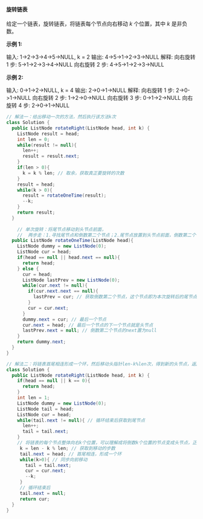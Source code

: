 #### 旋转链表

给定一个链表，旋转链表，将链表每个节点向右移动 *k* 个位置，其中 *k* 是非负数。

**示例 1:**

输入: 1->2->3->4->5->NULL, k = 2
输出: 4->5->1->2->3->NULL
解释:
向右旋转 1 步: 5->1->2->3->4->NULL
向右旋转 2 步: 4->5->1->2->3->NULL

**示例 2:**

输入: 0->1->2->NULL, k = 4
输出: 2->0->1->NULL
解释:
向右旋转 1 步: 2->0->1->NULL
向右旋转 2 步: 1->2->0->NULL
向右旋转 3 步: 0->1->2->NULL
向右旋转 4 步: 2->0->1->NULL

```java
// 解法一：给出移动一次的方法，然后执行该方法k次
class Solution {
  public ListNode rotateRight(ListNode head, int k) {
    ListNode result = head;
    int len = 0;
    while(result != null){
      len++;
      result = result.next;
    }
    if(len > 0){
      k = k % len; // 取余，获取真正要旋转的次数
    }
    result = head;
    while(k > 0){
      result = rotateOneTime(result);
      --k;
    }
    return result;
  }
    
    // 单次旋转：将尾节点移动到头节点前面，
    //  两步走：1.寻找尾节点和倒数第二个节点；2.尾节点放置到头节点前面，倒数第二个节点的next属性置null
  public ListNode rotateOneTime(ListNode head){
    ListNode dummy = new ListNode(0);
    ListNode cur = head;
    if(head == null || head.next == null){
      return head;
    } else {
      cur = head;
      ListNode lastPrev = new ListNode(0);
      while(cur.next != null){
        if(cur.next.next == null){
          lastPrev = cur; // 获取倒数第二个节点，这个节点即为本次旋转后的尾节点
        }
        cur = cur.next;
      }
      dummy.next = cur; // 最后一个节点
      cur.next = head; // 最后一个节点的下一个节点就是头节点
      lastPrev.next = null; // 倒数第二个节点的next置为null
    }
    return dummy.next;
  }
}

// 解法二：将链表首尾相连形成一个环，然后移动头指针len-k%len次，得到新的头节点，返回新链表
class Solution {
  public ListNode rotateRight(ListNode head, int k) {
    if(head == null || k == 0){
      return head;
    }
    int len = 1;
    ListNode dummy = new ListNode(0);
    ListNode tail = head;
    ListNode cur = head;
    while(tail.next != null){ // 循环结束后获取到尾节点
      len++;
      tail = tail.next;
    }
    // 将链表的每个节点整体向右k个位置，可以理解成将倒数k个位置的节点变成头节点，正向数就是第len-k%len的位置
     k = len - k % len; // 获取到移动的步数
     tail.next = head; // 首尾相连，形成一个环
     while(k>0){ // 同步向前移动
       tail = tail.next;
       cur = cur.next;
       --k;
     }
     // 循环结束后
     tail.next = null;
     return cur;   
  }
}
```

